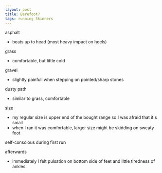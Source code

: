 ```yaml
---
layout: post
title: Barefoot?
tags: running Skinners
---
```


asphalt
- beats up to head (most heavy impact on heels)

grass
- comfortable, but little cold

gravel
- slightly painfull when stepping on pointed/sharp stones

dusty path
- similar to grass, comfortable

size
- my regular size is upper end of the bought range so I was afraid that it's small
- when I ran it was comfortable, larger size might be skidding on sweaty foot

self-conscious during first run

afterwards
- immediately I felt pulsation on bottom side of feet and little tiredness of ankles


